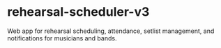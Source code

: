 # rehearsal-scheduler-v3
Web app for rehearsal scheduling, attendance, setlist management, and notifications for musicians and bands.
